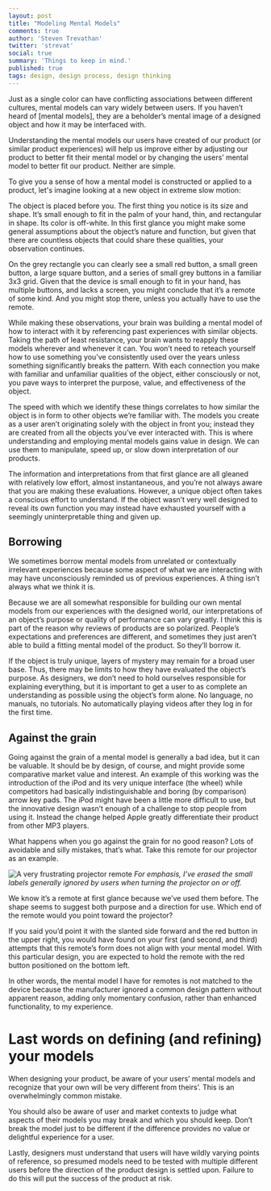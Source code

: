 ```yaml
---
layout: post
title: "Modeling Mental Models"
comments: true
author: 'Steven Trevathan'
twitter: 'strevat'
social: true
summary: 'Things to keep in mind.'
published: true
tags: design, design process, design thinking
---
```


Just as a single color can have conflicting associations between different cultures, mental models can vary widely between users. If you haven’t heard of [mental models], they are a beholder’s mental image of a designed object and how it may be interfaced with. 

Understanding the mental models our users have created of our product (or similar product experiences) will help us improve either by adjusting our product to better fit their mental model or by changing the users’ mental model to better fit our product. Neither are simple.

To give you a sense of how a mental model is constructed or applied to a product, let's imagine looking at a new object in extreme slow motion:

The object is placed before you. The first thing you notice is its size and shape. It’s small enough to fit in the palm of your hand, thin, and rectangular in shape. Its color is off-white. In this first glance you might make some general assumptions about the object’s nature and function, but given that there are countless objects that could share these qualities, your observation continues. 

On the grey rectangle you can clearly see a small red button, a small green button, a large square button, and a series of small grey buttons in a familiar 3x3 grid. Given that the device is small enough to fit in your hand, has multiple buttons, and lacks a screen, you might conclude that it’s a remote of some kind. And you might stop there, unless you actually have to use the remote.

While making these observations, your brain was building a mental model of how to interact with it by referencing past experiences with similar objects. Taking the path of least resistance, your brain wants to reapply these models wherever and whenever it can. You won’t need to reteach yourself how to use something you’ve consistently used over the years unless something significantly breaks the pattern. With each connection you make with familiar and unfamiliar qualities of the object, either consciously or not, you pave ways to interpret the purpose, value, and effectiveness of the object.

The speed with which we identify these things correlates to how similar the object is in form to other objects we’re familiar with. The models you create as a user aren’t originating solely with the object in front you; instead they are created from all the objects you’ve ever interacted with. This is where understanding and employing mental models gains value in design. We can use them to manipulate, speed up, or slow down interpretation of our products.

The information and interpretations from that first glance are all gleaned with relatively low effort, almost instantaneous, and you’re not always aware that you are making these evaluations. However, a unique object often takes a conscious effort to understand. If the object wasn’t very well designed to reveal its own function you may instead have exhausted yourself with a seemingly uninterpretable thing and given up.


## Borrowing
We sometimes borrow mental models from unrelated or contextually irrelevant experiences because some aspect of what we are interacting with may have unconsciously reminded us of previous experiences. A thing isn’t always what we think it is.

Because we are all somewhat responsible for building our own mental models from our experiences with the designed world, our interpretations of an object’s purpose or quality of performance can vary greatly. I think this is part of the reason why reviews of products are so polarized. People’s expectations and preferences are different, and sometimes they just aren’t able to build a fitting mental model of the product. So they’ll borrow it.

If the object is truly unique, layers of mystery may remain for a broad user base. Thus, there may be limits to how they have evaluated the object’s purpose. As designers, we don’t need to hold ourselves responsible for explaining everything, but it is important to get a user to as complete an understanding as possible using the object’s form alone. No language, no manuals, no tutorials. No automatically playing videos after they log in for the first time.

## Against the grain
Going against the grain of a mental model is generally a bad idea, but it can be valuable. It should be by design, of course, and might provide some comparative market value and interest. An example of this working was the introduction of the iPod and its very unique interface (the wheel) while competitors had basically indistinguishable and boring (by comparison) arrow key pads. The iPod might have been a little more difficult to use, but the innovative design wasn’t enough of a challenge to stop people from using it. Instead the change helped Apple greatly differentiate their product from other MP3 players.

What happens when you go against the grain for no good reason? Lots of avoidable and silly mistakes, that’s what. Take this remote for our projector as an example.

![A very frustrating projector remote](/images/post-assets/steve/mental-models-remote.jpg)
*For emphasis, I’ve erased the small labels generally ignored by users when turning the projector on or off.*

We know it’s a remote at first glance because we’ve used them before. The shape seems to suggest both purpose and a direction for use. Which end of the remote would you point toward the projector?

If you said you’d point it with the slanted side forward and the red button in the upper right, you would have found on your first (and second, and third) attempts that this remote’s form does not align with your mental model. With this particular design, you are expected to hold the remote with the red button positioned on the bottom left. 

In other words, the mental model I have for remotes is not matched to the device because the manufacturer ignored a common design pattern without apparent reason, adding only momentary confusion, rather than enhanced functionality, to my experience.

# Last words on defining (and refining) your models
When designing your product, be aware of your users’ mental models and recognize that your own will be very different from theirs’. This is an overwhelmingly common mistake.

You should also be aware of user and market contexts to judge what aspects of their models you may break and which you should keep. Don’t break the model just to be different if the difference provides no value or delightful experience for a user.

Lastly, designers must understand that users will have wildly varying points of reference, so presumed models need to be tested with multiple different users before the direction of the product design is settled upon. Failure to do this will put the success of the product at risk.